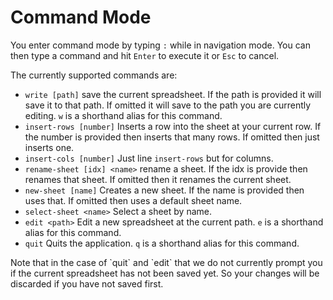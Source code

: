 # Command Mode

You enter command mode by typing `:` while in navigation mode. You can then
type a command and hit `Enter` to execute it or `Esc` to cancel.

The currently supported commands are:

* `write [path]` save the current spreadsheet. If the path is provided it will save it to that path. If omitted it will save to the path you are currently editing. `w` is a shorthand alias for this command.
* `insert-rows [number]` Inserts a row into the sheet at your current row. If the number is provided then inserts that many rows. If omitted then just inserts one.
* `insert-cols [number]` Just line `insert-rows` but for columns.
* `rename-sheet [idx] <name>` rename a sheet. If the idx is provide then renames that sheet. If omitted then it renames the current sheet.
* `new-sheet [name]` Creates a new sheet. If the name is provided then uses that. If omitted then uses a default sheet name.
* `select-sheet <name>` Select a sheet by name.
* `edit <path>` Edit a new spreadsheet at the current path. `e` is a shorthand alias for this command. 
* `quit` Quits the application. `q` is a shorthand alias for this command.

<aside>Note that in the case of `quit` and `edit` that we do not currently
prompt you if the current spreadsheet has not been saved yet. So your changes
will be discarded if you have not saved first.</aside>

